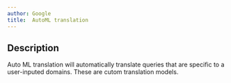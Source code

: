 ```yaml
---
author: Google
title:  AutoML translation
---
```


## Description

Auto ML translation will automatically translate queries that are specific to a user-inputed domains. These are cutom translation models.
